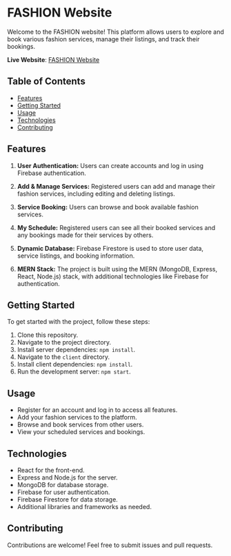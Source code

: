 # FASHION Website

Welcome to the FASHION website! This platform allows users to explore and book various fashion services, manage their listings, and track their bookings.

**Live Website**: [FASHION Website](https://shop-auth-5d9ec.web.app/)

## Table of Contents

- [Features](#features)
- [Getting Started](#getting-started)
- [Usage](#usage)
- [Technologies](#technologies)
- [Contributing](#contributing)


## Features

1. **User Authentication:** Users can create accounts and log in using Firebase authentication.

2. **Add & Manage Services:** Registered users can add and manage their fashion services, including editing and deleting listings.

3. **Service Booking:** Users can browse and book available fashion services.

4. **My Schedule:** Registered users can see all their booked services and any bookings made for their services by others.

5. **Dynamic Database:** Firebase Firestore is used to store user data, service listings, and booking information.

6. **MERN Stack:** The project is built using the MERN (MongoDB, Express, React, Node.js) stack, with additional technologies like Firebase for authentication.

## Getting Started

To get started with the project, follow these steps:

1. Clone this repository.
2. Navigate to the project directory.
3. Install server dependencies: `npm install`.
4. Navigate to the `client` directory.
5. Install client dependencies: `npm install`.
6. Run the development server: `npm start`.

## Usage

- Register for an account and log in to access all features.
- Add your fashion services to the platform.
- Browse and book services from other users.
- View your scheduled services and bookings.

## Technologies

- React for the front-end.
- Express and Node.js for the server.
- MongoDB for database storage.
- Firebase for user authentication.
- Firebase Firestore for data storage.
- Additional libraries and frameworks as needed.

## Contributing

Contributions are welcome! Feel free to submit issues and pull requests.


